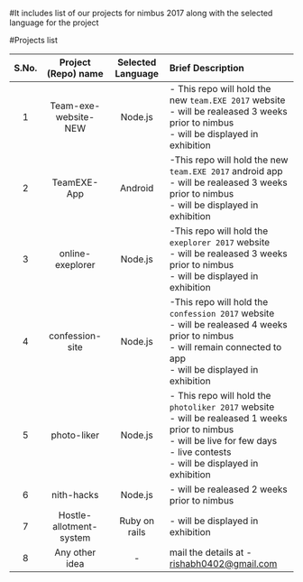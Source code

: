 #It includes list of our projects for nimbus 2017 along with the selected language for the project

#Projects list

|S.No.| Project (Repo) name  | Selected  Language    | Brief Description  |
|:-----:|:-----------------:|:-------------------------:|:--------------|
|1| Team-exe-website-NEW | Node.js | - This repo will hold the new `team.EXE 2017` website <br>- will be realeased 3 weeks prior to nimbus <br>- will be displayed in exhibition|
|2|TeamEXE-App | Android | -This repo will hold the new `team.EXE 2017` android app <br>- will be realeased 3 weeks prior to nimbus<br>- will be displayed in exhibition |
|3| online-exeplorer | Node.js | -This repo will hold the `exeplorer 2017` website <br>- will be realeased 3 weeks prior to nimbus <br>- will be displayed in exhibition |
|4| confession-site | Node.js |-This repo will hold the `confession 2017` website <br>- will be realeased 4 weeks prior to nimbus <br>- will remain connected to app<br>- will be displayed in exhibition |
|5| photo-liker | Node.js | - This repo will hold the `photoliker 2017` website <br>- will be realeased 1 weeks prior to nimbus <br>- will be live for few days <br>- live contests <br>- will be displayed in exhibition|
|6| nith-hacks | Node.js | - will be realeased 2 weeks prior to nimbus|
|7|  Hostle-allotment-system | Ruby on rails | - will be displayed in exhibition |
|8| Any other idea | - | mail the details at -  rishabh0402@gmail.com |
